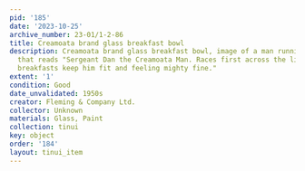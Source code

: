 ```yaml
---
pid: '185'
date: '2023-10-25'
archive_number: 23-01/1-2-86
title: Creamoata brand glass breakfast bowl
description: Creamoata brand glass breakfast bowl, image of a man running with text
  that reads "Sergeant Dan the Creamoata Man. Races first across the line… Creamoata
  breakfasts keep him fit and feeling mighty fine."
extent: '1'
condition: Good
date_unvalidated: 1950s
creator: Fleming & Company Ltd.
collector: Unknown
materials: Glass, Paint
collection: tinui
key: object
order: '184'
layout: tinui_item
---
```


